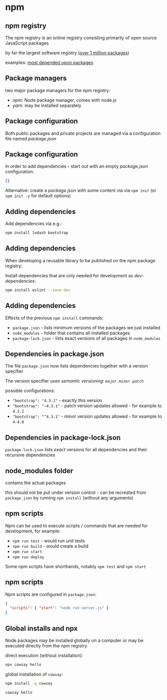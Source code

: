 # npm

## npm registry

The npm registry is an online registry consisting primarily of open source JavaScript packages

by far the largest software registry ([over 1 million packages](http://www.modulecounts.com/))

examples: [most depended upon packages](https://www.npmjs.com/browse/depended)

## Package managers

two major package managers for the npm registry:

- _npm_: Node package manager, comes with node.js
- _yarn_: may be installed separately

## Package configuration

Both public packages and private projects are managed via a configuration file named _package.json_

## Package configuration

In order to add dependencies - start out with an empty _package.json_ configuration:

```json
{}
```

Alternative: create a _package.json_ with some content via via `npm init` (or `npm init -y` for default options)

## Adding dependencies

Add dependencies via e.g.:

```bash
npm install lodash bootstrap
```

## Adding dependencies

When developing a reusable library to be published on the npm package registry:

Install dependencies that are only needed for development as _dev-dependencies_:

```bash
npm install eslint --save-dev
```

## Adding dependencies

Effects of the previous `npm install` commands:

- `package.json` - lists minimum versions of the packages we just installed
- `node_modules` - folder that contains all installed packages
- `package-lock.json` - lists exact versions of all packages in `node_modules`

## Dependencies in package.json

The file `package.json` now lists dependencies together with a version specifier

The version specifier uses _semantic versioning_: `major.minor.patch`

possible configurations:

- `"bootstrap": "4.3.1"` - exactly this version
- `"bootstrap": "~4.3.1"` - patch version updates allowed - for example to `4.3.2`
- `"bootstrap": "^4.3.1"` - minor version updates allowed - for example to `4.4.0`

## Dependencies in package-lock.json

`package-lock.json` lists _exact_ versions for all dependencies and their recursive dependencies

## node_modules folder

contains the actual packages

this should not be put under version control - can be recreated from `package.json` by running `npm install` (without any arguments)

## npm scripts

Npm can be used to execute scripts / commands that are needed for development, for example:

- `npm run test` - would run unit tests
- `npm run build` - would create a build
- `npm run start`
- `npm run deploy`

Some npm scripts have shorthands, notably `npm test` and `npm start`

## npm scripts

Npm scripts are configured in `package.json`:

```json
{
  "scripts": { "start": "node run-server.js" }
}
```

## Global installs and npx

Node packages may be installed globally on a computer or may be executed directly from the npm registry

direct execution (without installation):

```bash
npx cowsay hello
```

global installation of `cowsay`:

```bash
npm install -g cowsay

cowsay hello
```
